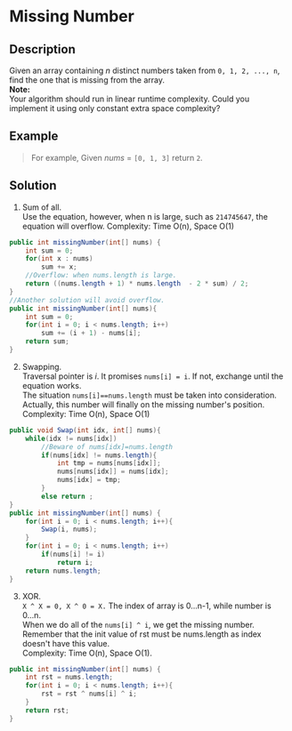 # Missing Number
## Description
Given an array containing *n* distinct numbers taken from `0, 1, 2, ..., n`, find the one that is missing from the array.  
**Note:**  
Your algorithm should run in linear runtime complexity. Could you implement it using only constant extra space complexity?  
## Example
> For example,
> Given *nums* = `[0, 1, 3]` return `2`. 
## Solution
1. Sum of all.  
Use the equation, however, when n is large, such as `214745647`, the equation will overflow.
Complexity: Time O(n), Space O(1)  
```java
public int missingNumber(int[] nums) {
    int sum = 0;
    for(int x : nums)
        sum += x;
    //Overflow: when nums.length is large.
    return ((nums.length + 1) * nums.length  - 2 * sum) / 2;
}
//Another solution will avoid overflow.
public int missingNumber(int[] nums){
    int sum = 0;
    for(int i = 0; i < nums.length; i++)
        sum += (i + 1) - nums[i];
    return sum;
}
```
2. Swapping.  
Traversal pointer is *i*. It promises `nums[i] = i`. If not, exchange until the equation works.  
The situation `nums[i]==nums.length` must be taken into consideration. Actually, this number will finally on the missing number's position.  
Complexity: Time O(n), Space O(1)  
```java
public void Swap(int idx, int[] nums){
    while(idx != nums[idx])
        //Beware of nums[idx]=nums.length
        if(nums[idx] != nums.length){
            int tmp = nums[nums[idx]];
            nums[nums[idx]] = nums[idx];
            nums[idx] = tmp;
        }
        else return ;
}
public int missingNumber(int[] nums) {
    for(int i = 0; i < nums.length; i++){
        Swap(i, nums);
    }
    for(int i = 0; i < nums.length; i++)
        if(nums[i] != i)
            return i;
    return nums.length;
}
```
3. XOR.  
`X ^ X = 0, X ^ 0 = X.`
The index of array is 0...n-1, while number is 0...n.  
When we do all of the `nums[i] ^ i`, we get the missing number.  
Remember that the init value of rst must be nums.length as index doesn't have this value.  
Complexity: Time O(n), Space O(1).  
```java
public int missingNumber(int[] nums) {
    int rst = nums.length;
    for(int i = 0; i < nums.length; i++){
        rst = rst ^ nums[i] ^ i;
    }
    return rst;
}
```
